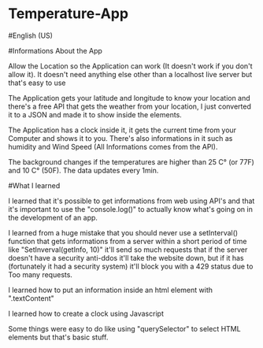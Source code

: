 # Temperature-App
#English (US)

#Informations About the App

Allow the Location so the Application can work (It doesn't work if you don't allow it).
It doesn't need anything else other than a localhost live server but that's easy to use

The Application gets your latitude and longitude to know your location and there's a free API that gets the weather from your location, I just converted it to a JSON and made it to show inside the elements.

The Application has a clock inside it, it gets the current time from your Computer and shows it to you.
There's also informations in it such as humidity and Wind Speed (All Informations comes from the API).

The background changes if the temperatures are higher than 25 C° (or 77F) and 10 C° (50F).
The data updates every 1min.

#What I learned

I learned that it's possible to get informations from web using API's and that it's important to use the "console.log()" to actually know what's going on in the development of an app.

I learned from a huge mistake that you should never use a setInterval() function that gets informations from a server within a short period of time like "SetInverval(getInfo, 10)" it'll send so much requests that if the server doesn't have a security anti-ddos it'll take the website down, but if it has (fortunately it had a security system) it'll block you with a 429 status due to Too many requests.

I learned how to put an information inside an html element with ".textContent"

I learned how to create a clock using Javascript

Some things were easy to do like using "querySelector" to select HTML elements but that's basic stuff.
